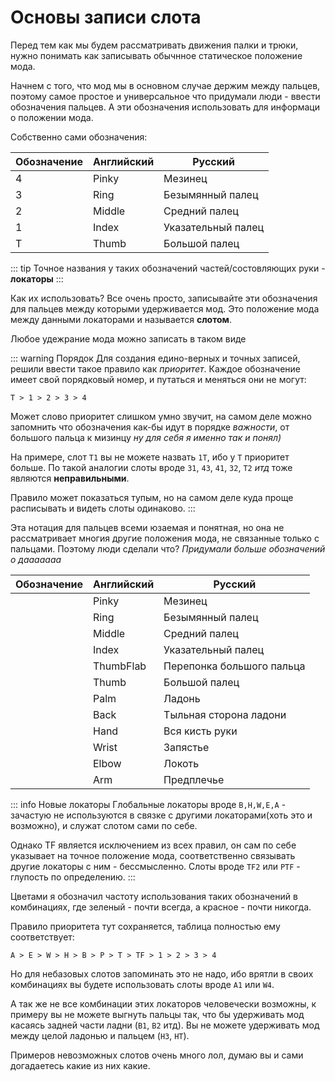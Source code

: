 <script setup>
import { VPTeamMembers } from 'vitepress/theme';
import { load, textColor } from "/help.js";
import ColorText from '/.vitepress/theme/components/ColorText.vue';

const credit = load({ "iracle": "Автор статьи", "art": "Редакция и предоставление материала" });

</script>
# Основы записи слота

Перед тем как мы будем рассматривать движения палки и трюки, нужно понимать как записывать обычнное статическое положение мода. 

Начнем с того, что мод мы в основном случае держим между пальцев, поэтому самое простое и универсальное что придумали люди - ввести обозначения пальцев. А эти обозначения использовать для информаци о положении мода.

Cобственно сами обозначения:

| Обозначение | Английский | Русский |
| - | - | - |
| 4 | Pinky | Мезинец |
| 3 | Ring | Безымянный палец |
| 2 | Middle | Средний палец |
| 1 | Index | Указательный палец |
| T | Thumb | Большой палец |

::: tip
Точное названия у таких обозначений частей/состовляющих руки - **локаторы**
:::

Как их использовать? Все очень просто, записывайте эти обозначения для пальцев между которыми удерживается мод. Это положение мода между данными локаторами и называется **слотом**.

<!--TODO: Все штуки связанные со слотами, 12, 23, 34, 13, 14, T2 условно-->

Любое удежрание мода можно записать в таком виде

::: warning Порядок
Для создания едино-верных и точных записей, решили ввести такое правило как *приоритет*. Каждое обозначение имеет свой порядковый номер, и путаться и меняться они не могут:

`T > 1 > 2 > 3 > 4`

Может слово приоритет слишком умно звучит, на самом деле можно запомнить что обозначения как-бы идут в порядке *важности*, от большого пальца к мизинцу
*ну для себя я именно так и понял\)*

На примере, слот `T1` вы не можете назвать `1T`, ибо у `T` приоритет больше. 
По такой аналогии слоты вроде `31`, `43`, `41`, `32`, `T2` *итд* тоже являются **неправильными**.

Правило может показаться тупым, но на самом деле куда проще расписывать и видеть слоты одинаково.
:::

Эта нотация для пальцев всеми юзаемая и понятная, но она не рассматривает многия другие положения мода, не связанные только с пальцами. 
Поэтому люди сделали что? *Придумали больше обозначений о дааааааа*

| Обозначение | Английский | Русский |
| - | - | - |
| <ColorText text="4" color="#88e19d"/> | Pinky | Мезинец |
| <ColorText text="3" color="#88e19d"/> | Ring | Безымянный палец |
| <ColorText text="2" color="#88e19d"/> | Middle | Средний палец |
| <ColorText text="1" color="#88e19d"/> | Index | Указательный палец |
| <ColorText text="TF" color="#88e19d"/> | ThumbFlab | Перепонка большого пальца |
| <ColorText text="T" color="#88e19d"/> | Thumb | Большой палец |
| <ColorText text="P" color="#e4e268"/> | Palm | Ладонь |
| <ColorText text="B" color="#e46868"/> | Back | Тыльная сторона ладони |
| <ColorText text="H" color="#e4e268"/> | Hand | Вся кисть руки |
| <ColorText text="W" color="#e4e268"/> | Wrist | Запястье |
| <ColorText text="E" color="#e46868"/> | Elbow | Локоть |
| <ColorText text="A" color="#e46868"/> | Arm | Предплечье |

<!--TODO: Все штуки связанные со слотами, TF, P1 условно-->

::: info Новые локаторы
Глобальные локаторы вроде `B,H,W,E,A` - зачастую не используются в связке с другими локаторами(хоть это и возможно), и служат слотом сами по себе. 

Однако TF является исключением из всех правил, он сам по себе указывает на точное положение мода, соответственно связывать другие локаторы с ним - бессмысленно. Слоты вроде `TF2` или `PTF` - глупость по определению.
:::

Цветами я обозначил частоту использования таких обозначений в комбинациях, где зеленый - почти всегда, а красное - почти никогда.

Правило приоритета тут сохраняется, таблица полностью ему соответствует:

```
A > E > W > H > B > P > T > TF > 1 > 2 > 3 > 4
```

Но для небазовых слотов запоминать это не надо, ибо врятли в своих комбинациях вы будете использовать слоты вроде `A1` или `W4`.

А так же не все комбинации этих локаторов человечески возможны, к примеру вы не можете выгнуть пальцы так, что бы удерживать мод касаясь задней части ладни (`B1`, `B2` итд). 
Вы не можете удерживать мод между целой ладонью и пальцем (`H3`, `HT`).

Примеров невозможных слотов очень много лол, думаю вы и сами догадаетесь какие из них какие.